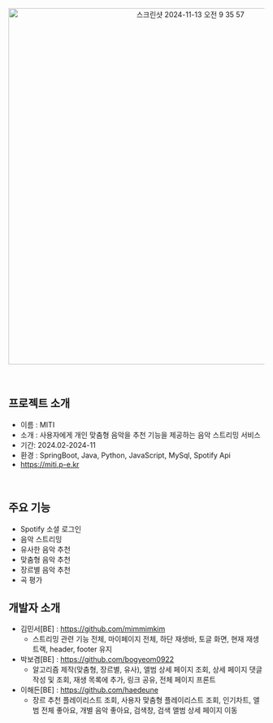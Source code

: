 <p align="center">
  <img width="700" alt="스크린샷 2024-11-13 오전 9 35 57" src="https://github.com/user-attachments/assets/381d055e-2bf0-4299-8eb7-5ecbe86b0bb9">
</p>
<br>

## 프로젝트 소개
- 이름 : MITI
- 소개 : 사용자에게 개인 맞춤형 음악을 추천 기능을 제공하는 음악 스트리밍 서비스
- 기간: 2024.02-2024-11
- 환경 : SpringBoot, Java, Python, JavaScript, MySql, Spotify Api
- <a href="https://miti.p-e.kr"/>https://miti.p-e.kr</a>
<br>

## 주요 기능
- Spotify 소셜 로그인
- 음악 스트리밍
- 유사한 음악 추천
- 맞춤형 음악 추천
- 장르별 음악 추천
- 곡 평가

## 개발자 소개
- 김민서[BE] : <a href="https://github.com/mimmimkim"/>https://github.com/mimmimkim</a>
  - 스트리밍 관련 기능 전체, 마이페이지 전체, 하단 재생바, 토글 화면, 현재 재생 트랙, header, footer 유지 
- 박보겸[BE] : <a href="https://github.com/bogyeom0922"/>https://github.com/bogyeom0922</a>
  - 알고리즘 제작(맞춤형, 장르별, 유사), 앨범 상세 페이지 조회, 상세 페이지 댓글 작성 및 조회, 재생 목록에 추가, 링크 공유, 전체 페이지 프론트
- 이해든[BE] : <a href="https://github.com/haedeune"/>https://github.com/haedeune</a>
  - 장르 추천 플레이리스트 조회, 사용자 맞춤형 플레이리스트 조회, 인기차트, 앨범 전체 좋아요, 개별 음악 좋아요, 검색창, 검색 앨범 상세 페이지 이동
